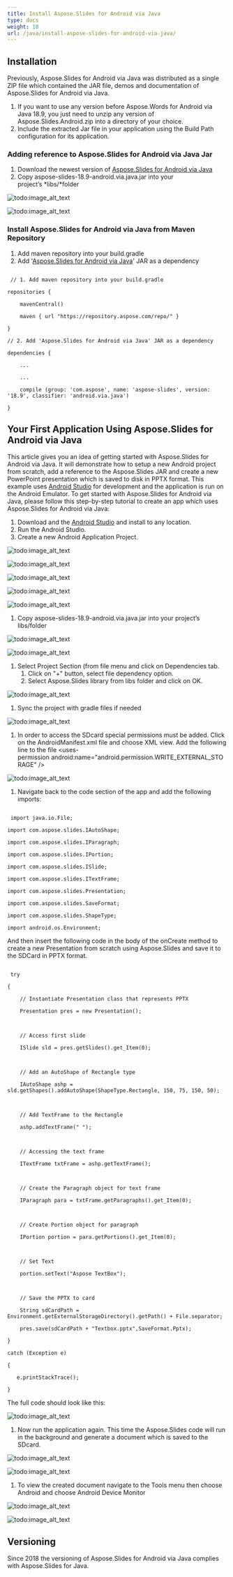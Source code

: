 ```yaml
---
title: Install Aspose.Slides for Android via Java
type: docs
weight: 10
url: /java/install-aspose-slides-for-android-via-java/
---
```





## **Installation**
Previously, Aspose.Slides for Android via Java was distributed as a single ZIP file which contained the JAR file, demos and documentation of Aspose.Slides for Android via Java.

1. If you want to use any version before Aspose.Words for Android via Java 18.9, you just need to unzip any version of Aspose.Slides.Android.zip into a directory of your choice.
1. Include the extracted Jar file in your application using the Build Path configuration for its application.
### **Adding reference to Aspose.Slides for Android via Java Jar**
1. Download the newest version of [Aspose.Slides for Android via Java](https://downloads.aspose.com/slides/androidjava)
1. Copy aspose-slides-18.9-android.via.java.jar into your project’s *libs/*folder

![todo:image_alt_text](install-aspose-slides-for-android-via-java_1.png)

![todo:image_alt_text](install-aspose-slides-for-android-via-java_2.png)
### **Install Aspose.Slides for Android via Java from Maven Repository**
1. Add maven repository into your build.gradle 
1. Add '[Aspose.Slides for Android via Java](https://repository.aspose.com/webapp/#/artifacts/browse/tree/General/repo/com/aspose/aspose-slides/)' JAR as a dependency

```

 // 1. Add maven repository into your build.gradle 

repositories {

    mavenCentral()

    maven { url "https://repository.aspose.com/repo/" }

}

// 2. Add 'Aspose.Slides for Android via Java' JAR as a dependency

dependencies {

    ...

    ...

    compile (group: 'com.aspose', name: 'aspose-slides', version: '18.9', classifier: 'android.via.java')

}

```
## **Your First Application Using Aspose.Slides for Android via Java**
This article gives you an idea of getting started with Aspose.Slides for Android via Java. It will demonstrate how to setup a new Android project from scratch, add a reference to the Aspose.Slides JAR and create a new PowerPoint presentation which is saved to disk in PPTX format. This example uses [Android Studio](https://developer.android.com/studio/index.html) for development and the application is run on the Android Emulator. To get started with Aspose.Slides for Android via Java, please follow this step-by-step tutorial to create an app which uses Aspose.Slides for Android via Java:

1. Download and the [Android Studio](https://developer.android.com/studio/index.html) and install to any location.
1. Run the Android Studio.
1. Create a new Android Application Project.

![todo:image_alt_text](install-aspose-slides-for-android-via-java_3.png)

![todo:image_alt_text](install-aspose-slides-for-android-via-java_4.png)

![todo:image_alt_text](install-aspose-slides-for-android-via-java_5.png)

![todo:image_alt_text](install-aspose-slides-for-android-via-java_6.png)

![todo:image_alt_text](install-aspose-slides-for-android-via-java_7.png)





1. Copy aspose-slides-18.9-android.via.java.jar into your project’s libs/folder

![todo:image_alt_text](install-aspose-slides-for-android-via-java_1.png)

![todo:image_alt_text](install-aspose-slides-for-android-via-java_2.png)




1. Select Project Section (from file menu and click on Dependencies tab.
   1. Click on "+" button, select file dependency option.
   1. Select Aspose.Slides library from libs folder and click on OK.

![todo:image_alt_text](install-aspose-slides-for-android-via-java_10.png)




1. Sync the project with gradle files if needed

![todo:image_alt_text](install-aspose-slides-for-android-via-java_11.png)





1. In order to access the SDcard special permissions must be added. Click on the AndroidManifest.xml file and choose XML view. Add the following line to the file <uses-permission android:name="android.permission.WRITE_EXTERNAL_STORAGE" />



![todo:image_alt_text](install-aspose-slides-for-android-via-java_12.png)




1. Navigate back to the code section of the app and add the following imports: 

```

 import java.io.File;

import com.aspose.slides.IAutoShape;

import com.aspose.slides.IParagraph;

import com.aspose.slides.IPortion;

import com.aspose.slides.ISlide;

import com.aspose.slides.ITextFrame;

import com.aspose.slides.Presentation;

import com.aspose.slides.SaveFormat;

import com.aspose.slides.ShapeType;

import android.os.Environment; 

```

And then insert the following code in the body of the onCreate method to create a new Presentation from scratch using Aspose.Slides and save it to the SDCard in PPTX format.

```

 try

{

    // Instantiate Presentation class that represents PPTX

    Presentation pres = new Presentation();



    // Access first slide

    ISlide sld = pres.getSlides().get_Item(0);



    // Add an AutoShape of Rectangle type

    IAutoShape ashp = sld.getShapes().addAutoShape(ShapeType.Rectangle, 150, 75, 150, 50);



    // Add TextFrame to the Rectangle

    ashp.addTextFrame(" ");



    // Accessing the text frame

    ITextFrame txtFrame = ashp.getTextFrame();



    // Create the Paragraph object for text frame

    IParagraph para = txtFrame.getParagraphs().get_Item(0);



    // Create Portion object for paragraph

    IPortion portion = para.getPortions().get_Item(0);



    // Set Text

    portion.setText("Aspose TextBox");



    // Save the PPTX to card

    String sdCardPath = Environment.getExternalStorageDirectory().getPath() + File.separator;

    pres.save(sdCardPath + "Textbox.pptx",SaveFormat.Pptx);

}

catch (Exception e)

{

   e.printStackTrace();

}

```

The full code should look like this:

![todo:image_alt_text](install-aspose-slides-for-android-via-java_13.png)



1. Now run the application again. This time the Aspose.Slides code will run in the background and generate a document which is saved to the SDcard.

![todo:image_alt_text](install-aspose-slides-for-android-via-java_14.png)

![todo:image_alt_text](install-aspose-slides-for-android-via-java_15.jpg)

1. To view the created document navigate to the Tools menu then choose Android and choose Android Device Monitor

![todo:image_alt_text](install-aspose-slides-for-android-via-java_16.jpg)




![todo:image_alt_text](install-aspose-slides-for-android-via-java_17.jpg)
## **Versioning**
Since 2018 the versioning of Aspose.Slides for Android via Java complies with Aspose.Slides for Java. 



